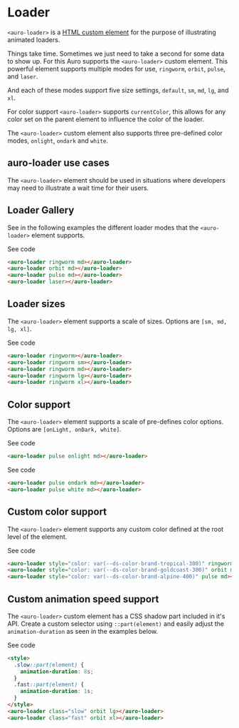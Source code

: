 <!--
The demo.md file is a compiled document. No edits should be made directly to this file.
README.md is created by running `npm run build:docs`.
This file is generated based on a template fetched from `./docs/partials/demo.md`
-->

# Loader

<!-- AURO-GENERATED-CONTENT:START (FILE:src=./description.md) -->
<!-- The below content is automatically added from ./description.md -->
`<auro-loader>` is a [HTML custom element](https://developer.mozilla.org/en-US/docs/Web/Web_Components/Using_custom_elements) for the purpose of illustrating animated loaders.

Things take time. Sometimes we just need to take a second for some data to show up. For this Auro supports the `<auro-loader>` custom element. This powerful element supports multiple modes for use, `ringworm`, `orbit`, `pulse`, and `laser`.

And each of these modes support five size settings, `default`, `sm`, `md`, `lg`, and `xl`.

For color support `<auro-loader>` supports `currentColor`, this allows for any color set on the parent element to influence the color of the loader.

The `<auro-loader>` custom element also supports three pre-defined color modes, `onlight`, `ondark` and `white`.
<!-- AURO-GENERATED-CONTENT:END -->

## auro-loader use cases

<!-- AURO-GENERATED-CONTENT:START (FILE:src=./useCases.md) -->
<!-- The below content is automatically added from ./useCases.md -->
The `<auro-loader>` element should be used in situations where developers may need to illustrate a wait time for their users.
<!-- AURO-GENERATED-CONTENT:END -->

## Loader Gallery

See in the following examples the different loader modes that the `<auro-loader>` element supports.

<div class="exampleWrapper">
  <!-- AURO-GENERATED-CONTENT:START (FILE:src=./../../apiExamples/loaderGallery.html) -->
  <!-- The below content is automatically added from ./../../apiExamples/loaderGallery.html -->
  <auro-loader ringworm md></auro-loader>
  <auro-loader orbit md></auro-loader>
  <auro-loader pulse md></auro-loader>
  <auro-loader laser></auro-loader>
  <!-- AURO-GENERATED-CONTENT:END -->
</div>
<auro-accordion alignRight>
  <span slot="trigger">See code</span>
<!-- AURO-GENERATED-CONTENT:START (CODE:src=./../../apiExamples/loaderGallery.html) -->
<!-- The below code snippet is automatically added from ./../../apiExamples/loaderGallery.html -->

```html
<auro-loader ringworm md></auro-loader>
<auro-loader orbit md></auro-loader>
<auro-loader pulse md></auro-loader>
<auro-loader laser></auro-loader>
```
<!-- AURO-GENERATED-CONTENT:END -->
</auro-accordion>

## Loader sizes

The `<auro-loader>` element supports a scale of sizes. Options are `[sm, md, lg, xl]`.

<div class="exampleWrapper">
  <!-- AURO-GENERATED-CONTENT:START (FILE:src=./../../apiExamples/loader_sizes.html) -->
  <!-- The below content is automatically added from ./../../apiExamples/loader_sizes.html -->
  <auro-loader ringworm></auro-loader>
  <auro-loader ringworm sm></auro-loader>
  <auro-loader ringworm md></auro-loader>
  <auro-loader ringworm lg></auro-loader>
  <auro-loader ringworm xl></auro-loader>
  <!-- AURO-GENERATED-CONTENT:END -->
</div>
<auro-accordion alignRight>
  <span slot="trigger">See code</span>
<!-- AURO-GENERATED-CONTENT:START (CODE:src=./../../apiExamples/loader_sizes.html) -->
<!-- The below code snippet is automatically added from ./../../apiExamples/loader_sizes.html -->

```html
<auro-loader ringworm></auro-loader>
<auro-loader ringworm sm></auro-loader>
<auro-loader ringworm md></auro-loader>
<auro-loader ringworm lg></auro-loader>
<auro-loader ringworm xl></auro-loader>
```
<!-- AURO-GENERATED-CONTENT:END -->
</auro-accordion>

## Color support

The `<auro-loader>` element supports a scale of pre-defines color options. Options are `[onLight, onDark, white]`.

<div class="exampleWrapper">
  <!-- AURO-GENERATED-CONTENT:START (FILE:src=./../../apiExamples/loader_color.html) -->
  <!-- The below content is automatically added from ./../../apiExamples/loader_color.html -->
  <auro-loader pulse onlight md></auro-loader>
  <!-- AURO-GENERATED-CONTENT:END -->
</div>
<auro-accordion alignRight>
  <span slot="trigger">See code</span>
<!-- AURO-GENERATED-CONTENT:START (CODE:src=./../../apiExamples/loader_color.html) -->
<!-- The below code snippet is automatically added from ./../../apiExamples/loader_color.html -->

```html
<auro-loader pulse onlight md></auro-loader>
```
<!-- AURO-GENERATED-CONTENT:END -->
</auro-accordion>
<div class="exampleWrapper--ondark">
  <!-- AURO-GENERATED-CONTENT:START (FILE:src=./../../apiExamples/loader_color_ondark.html) -->
  <!-- The below content is automatically added from ./../../apiExamples/loader_color_ondark.html -->
  <auro-loader pulse ondark md></auro-loader>
  <auro-loader pulse white md></auro-loader>
  <!-- AURO-GENERATED-CONTENT:END -->
</div>
<auro-accordion alignRight>
  <span slot="trigger">See code</span>
<!-- AURO-GENERATED-CONTENT:START (CODE:src=./../../apiExamples/loader_color_ondark.html) -->
<!-- The below code snippet is automatically added from ./../../apiExamples/loader_color_ondark.html -->

```html
<auro-loader pulse ondark md></auro-loader>
<auro-loader pulse white md></auro-loader>
```
<!-- AURO-GENERATED-CONTENT:END -->
</auro-accordion>

## Custom color support

The `<auro-loader>` element supports any custom color defined at the root level of the element.

<div class="exampleWrapper">
  <!-- AURO-GENERATED-CONTENT:START (FILE:src=./../../apiExamples/custom_color.html) -->
  <!-- The below content is automatically added from ./../../apiExamples/custom_color.html -->
  <auro-loader style="color: var(--ds-color-brand-tropical-300)" ringworm md></auro-loader>
  <auro-loader style="color: var(--ds-color-brand-goldcoast-300)" orbit md></auro-loader>
  <auro-loader style="color: var(--ds-color-brand-alpine-400)" pulse md></auro-loader>
  <!-- AURO-GENERATED-CONTENT:END -->
</div>
<auro-accordion alignRight>
  <span slot="trigger">See code</span>
<!-- AURO-GENERATED-CONTENT:START (CODE:src=./../../apiExamples/custom_color.html) -->
<!-- The below code snippet is automatically added from ./../../apiExamples/custom_color.html -->

```html
<auro-loader style="color: var(--ds-color-brand-tropical-300)" ringworm md></auro-loader>
<auro-loader style="color: var(--ds-color-brand-goldcoast-300)" orbit md></auro-loader>
<auro-loader style="color: var(--ds-color-brand-alpine-400)" pulse md></auro-loader>
```
<!-- AURO-GENERATED-CONTENT:END -->
</auro-accordion>

## Custom animation speed support

The `<auro-loader>` custom element has a CSS shadow part included in it's API. Create a custom selector using `::part(element)` and easily adjust the `animation-duration` as seen in the examples below.

<div class="exampleWrapper">
  <!-- AURO-GENERATED-CONTENT:START (FILE:src=./../../apiExamples/custom_speed.html) -->
  <!-- The below content is automatically added from ./../../apiExamples/custom_speed.html -->
  <style>
    .slow::part(element) {
      animation-duration: 8s;
    }
    .fast::part(element) {
      animation-duration: 1s;
    }
  </style>
  <auro-loader class="slow" orbit lg></auro-loader>
  <auro-loader class="fast" orbit xl></auro-loader>
  <!-- AURO-GENERATED-CONTENT:END -->
</div>
<auro-accordion alignRight>
  <span slot="trigger">See code</span>
<!-- AURO-GENERATED-CONTENT:START (CODE:src=./../../apiExamples/custom_speed.html) -->
<!-- The below code snippet is automatically added from ./../../apiExamples/custom_speed.html -->

```html
<style>
  .slow::part(element) {
    animation-duration: 8s;
  }
  .fast::part(element) {
    animation-duration: 1s;
  }
</style>
<auro-loader class="slow" orbit lg></auro-loader>
<auro-loader class="fast" orbit xl></auro-loader>
```
<!-- AURO-GENERATED-CONTENT:END -->
</auro-accordion>
